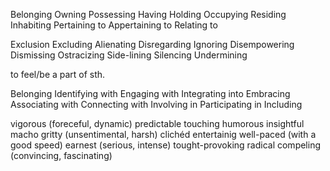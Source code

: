 Belonging
Owning
Possessing
Having
Holding
Occupying
Residing
Inhabiting
Pertaining to
Appertaining to
Relating to

Exclusion 
Excluding
Alienating
Disregarding
Ignoring
Disempowering
Dismissing
Ostracizing
Side-lining
Silencing
Undermining

to feel/be a part of sth. 


Belonging
Identifying with
Engaging with
Integrating into
Embracing
Associating with
Connecting with
Involving in
Participating in
Including
 

vigorous (foreceful, dynamic)
predictable 
touching 
humorous 
insightful 
macho 
gritty (unsentimental, harsh)
clichéd 
entertainig 
well-paced (with a good speed)
earnest (serious, intense)
tought-provoking 
radical 
compeling (convincing, fascinating)

